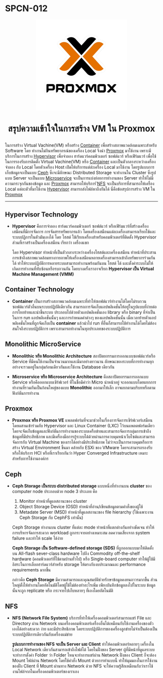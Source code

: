 # SPCN-012

<p align="center"><a href="https://pve22.ipv9.me/#v1:0:18:4:::::::"> <img src="Sceenshots/logo.png"width=300 alt="Paris"></a></p>

# <p align="center">สรุปความเข้าใจในการสร้าง VM ใน Proxmox</p>

ในการสร้าง Virtual Vachine(VM) หรือสร้าง [Container](#Container) เพื่อสร้างสภาพแวดล้อมเฉพาะสำหรับ Software โดย ทำงานไม่กินทรัพยากรณ์ของเครื่อง Local จึงนำ [Proxmox](#Proxmox) มาใช้งาน เพราะมีบริการในการสร้าง [Hypervisor](#Hypervisor-Technology) เพื่อจำลอง ฮาร์ดแวร์คอมพิวเตอร์ ซอฟต์แวร์ หรือเฟิร์มแวร์ เพื่อใช้ในการรองรับการติดตั้ง Virtual Vachine(VM) หรือ [Container](#Container)  และเป็นตัวกลางระหว่างเครื่องจำลอง กับ Local โดยตัวเครื่อง Host เปิดให้บริการแต่ล่ะเครื่อง Local มาใช้งาน โดยรูปแบบการเก็บข้อมูลจะเป็นแบบ [Ceph](#Ceph) ซึ่งจะมีลักษณะ Distributed Storage จะทำงานใน Cluster ซึ่งรูปแบบ Server จะเป็นแบบ [Microservice](#monolithic-microservice) จะเป็นการแบ่งย่อยการทำงานของ Server ทำให้ไม่มีความกระจุกกันของข้อมูล และ [Proxmox](#Proxmox) สามารถให้บริการ ิ[NFS](#nfs) จะเป็นบริการที่สามารถให้เครื่อง Local แต่ละตัวที่มาใช้งาน [Hypervisor](#Hypervisor-Technology) สามารถส่งไฟล์หาถึงกันได้ นี่คือข้อสรุปการสร้าง VM ใน [Proxmox](#Proxmox) 

------
## Hypervisor Technology
* **Hypervisor** คือการจำลอง ฮาร์ดแวร์คอมพิวเตอร์ ซอฟต์แวร์ หรือเฟิร์มแวร์ที่สร้างเครื่องเสมือนที่มีการจัดการ การจัดสรรทรัพยากรแล้ว โดยเครื่องเสมือนแต่ละเครื่องสามารถเรียกใช้และระบบปฏิการในตัวมันเองได้ โดย โฮสต์ ใช้เรียกเครื่องสำหรับคอมพิวเตอร์ที่ติดตั้ง Hypervisor ส่วนที่เราสร้างเป็นเครื่องเสมือน เรียกว่า เครื่องแขก

    โดย Hypervisor ทำหน้าที่เป็นตัวกลางระหว่างเครื่องโฮสต์และเครื่องเสมือน ทำหน้าที่ประสานการเข้าถึงสภาพแวดล้อมทางกายภาพให้เครื่องเสมือนหลายเครื่องสามารถเข้าถึงทรัพยากรร่วมกันได้ ทำให้ระบบปฏิบัติการหลายระบบสามารถทำงานพร้อมกันบน โฮสต์ ได้ และตั้งค่าระบบไม่ให้เกิดการทำงานที่ทับซ้อนหรือรบกวนกัน โดยบางครั้งเราอาจเรียก **Hypervisor เป็น Virtual Machine Management (VMM)**
## Container Technology
* **Container** เป็นการสร้างสภาพแวดล้อมเฉพาะที่ทำให้ซอฟต์แวร์ทำงานได้โดยไม่รบกวนซอฟต์แวร์ตัวอื่นบนระบบปฏิบัติเดียวกัน สามารถการจัดเก็บแอปพลิเคชั่นให้อยู่ในรูปแบบที่ง่ายต่อการโยกย้ายและนำขึ้นระบบ ประกอบไปด้วยตัวแอปพลิเคชั่นเอง library หรือ binary ที่จำเป็นในการ run แอปพลิเคชั่นนั้นๆ และการกำหนดค่าต่างๆ ของแอปพลิเคชั่นนั้น เมื่อเวลาย้ายตัวแอปพลิเคชั่นไหนที่ถูกจัดเก็บเป็น **container** แล้วนำไป run ที่อื่นก็สามารถใช้ทำงานได้โดยไม่ต้องสนใจถึงระบบปฏิบัติการ เพราะสามารถทำงานในทุกประเภทของระบบปฏิบัติการ
## Monolithic MicroService
* **Monolithic หรือ Monolithic  Architecture** สถาปัตยกรรมการออกแบบซอฟต์แวร์หรือ Service ที่มีคนใช้งานเป็นจำนวนมากและมีมาอย่างยาวนาน ลักษณะของระบบที่การทำงานทุกอย่างจะรวมอยู่ในกลุ่มก้อนเดียวกันและใช้งาน Database เดียวกัน

* **Microservice หรือ Microservice  Architecture** คือสถาปัตยกรรมการออกแบบ Service หรือคือออกแบบเซิร์ฟเวอร์ ที่ในชื่อมีคำว่า Micro นำหน้าอยู่ จะออกแบบโดยแยกการทำงานที่รวมกันเป็นก้อนใหญ่ของแบบ **Monolithic** ออกมาให้เล็ก อาจแยกตามบริบทหรือตามฟังก์ชันการทำงาน

## Proxmox
* **Proxmox หรือ Proxmox VE** แพลตฟอร์มที่จะมาช่วยในเรื่องการจัดการเซิร์ฟเวอร์เสมือน โดยผสานเข้าร่วมกับ Hypervisor และ Linux Container (LXC) ไว้บนแพลตฟอร์มเดียว โดยจะจัดเก็บข้อมูลและฟังก์ชันการทำงานของระบบเครือข่ายและสามารถจัดการกลุ่มการเข้าถึงข้อมูลที่มีประสิทธิภาพ และมีเครื่องมือการกู้ระบบได้ด้วยผ่านการควบคุมหน้าเว็บไซต์และสามารถจัดการกับ Virtual Machine ของเราได้อย่างมีประสิทธิภาพ ไม่ว่าจะเป็นการควบคุมหรือการสร้าง Virtual Environment ขึ้นมา คล้ายกับ ESXi ของ VMware โดยจะสามารถรองรับหรือให้บริการ HCI หรือที่เราเรียกกันว่า Hyper Converged Infrastructure เหมาะสำหรับการใช้งานองค์กร
## Ceph
* 	**Ceph Storage เป็นระบบ distributed storage** แบบหนึ่งที่ทำงานบน **cluster** ของ computer node ประกอบด้วย node 3 ประเภท คือ 
    1)	Monitor ทำหน้าที่ดูแลสถานะของ cluster
    2)	Object Storage Device (OSD) ทำหน้าที่อ่าน/เขียนข้อมูลตามคำสั่งของผู้ใช้ 
    3)	Metadate Server (MSD) ทำหน้าที่ดูแลสถานะของ file hierarchy (ใช้เฉพาะงาน Ceph Storage กับ CephFS เท่านั้น)

    Ceph Storage ทำงานบน cluster ที่แต่ละ mode ทำหน้าที่แตกต่างกันอย่างชัดเจน ทำให้การบริหารจัดการสะดวก workload ถูกกระจายอย่างเหมาะสม ลดความเสี่ยงจาก system failure และทำให้ scale ได้ง่าย

	**Ceph Storage เป็น Software-defined storage (SDS)** ที่ถูกออกแบบมาให้ติดตั้งบน All-flash sever-class hardware ไปถึง Commodity off-the-shelf hardware (คอมพิวเตอร์ที่ใช้ตามบ้านทั่วไป) หรือ Single-board computer ทำให้ผู้ใช้มีอิสระในการเลือกฮาร์ดแวร์สำหรับ storage ให้ตรงกับงบประมาณและ performance requirements มากขึ้น

    กล่าวคือ **Ceph Storage** มีความสามารถและคุณสมบัติช่วยรักษาข้อมูลคงทนถาวรมากขื้น ส่วนใหญ่ตั้งให้ทำงานโดยอัตโนมัติโดยผู้ใช้ไม่ต้องทำอะไรเพิ่ม  เพียงบันทึกข้อมูลลงไปในระบบ ข้อมูลนั้นจะถูก replicate หรือ กระจายไปเก็บหลายๆ ที่เองโดยอัตโนมัติ

## NFS
* **NFS (Network File System)** บริการที่ทำให้เครื่องคอมพิวเตอร์สามารถแชร์ File และ Directory ผ่าน Network บนเครื่องคอมพิวเตอร์เครื่องอื่นได้เหมือนกับใช้งานเครื่องของตัวเองได้อย่างสะดวก ง่าย และมีประสิทธิภาพ โดยระบบปฏิบัติการของเครื่องลูกข่ายไม่จำเป็นต้องเป็นระบบปฏิบัติการเดียวกันกับเครื่องแม่ข่าย 

    **รูปแบบการทำงานของ NFS จะเป็น Server และ Client** ทำให้คอมพิวเตอร์หลายๆ เครื่องใน Local Network เดียวกันสามารถเข้าถึงไฟล์ได้ โดยในฝั่งของ Server ผู้ที่มีหน้าที่ดูแลระบบจะทำการตั้งค่า Folder ว่า Folder ไหนจะทำการแชร์ผ่าน Network ฝั่งของ Client ก็จะต้อง Mount ไฟล์ผ่าน Network โดยใช้คำสั่ง Mount ด้วยการทำแบบนี้ ทำให้มุมมองในการใช้งานของฝั่ง Client ที่ Mount ผ่านทาง Network ด้วย NFS จะให้ความรู้สึกเหมือนกับว่าเราใช้งานไฟล์จากในเครื่องคอมพิวเตอร์ของเราเอง